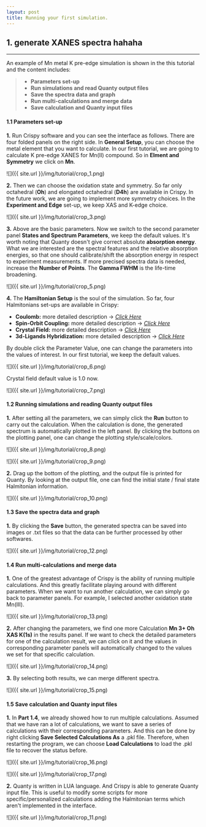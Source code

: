 ```yaml
---
layout: post
title: Running your first simulation.
---
```


## 1. generate XANES spectra hahaha
---

An example of Mn metal K pre-edge simulation is shown in the this tutorial and the content includes:

> - **Parameters set-up**
> - **Run simulations and read Quanty output files**
> - **Save the spectra data and graph**
> - **Run multi-calculations and merge data**
> - **Save calculation and Quanty input files**


#### 1.1 Parameters set-up

**1.** Run Crispy software and you can see the interface as follows. There are four folded panels on the right side. In **General Setup**, you can choose the metal element that you want to calculate. In our first tutorial, we are going to calculate K pre-edge XANES for Mn(II) compound. So in **Elment and Symmetry** we click on **Mn**.  

![]({{ site.url }}/img/tutorial/crop_1.png)


**2.** Then we can choose the oxidation state and symmetry. So far only octahedral (**Oh**) and elongated octahedral (**D4h**) are available in Crispy. In the future work, we are going to implement more symmetry choices. In the **Experiment and Edge** set-up, we keep XAS and K-edge choice.


![]({{ site.url }}/img/tutorial/crop_3.png)


**3.** Above are the basic parameters. Now we switch to the second parameter panel **States and Spectrum Parameters**, we keep the default values. It's worth noting that Quanty doesn't give correct absolute **absorption energy**. What we are interested are the spectral features and the relative absorption energies, so that one should calibrate/shift the absorption energy in respect to experiment measurements. If more precised spectra data is needed, increase the **Number of Points**. The **Gamma FWHM** is the life-time broadening.


![]({{ site.url }}/img/tutorial/crop_5.png)


**4.** The **Hamiltonian Setup** is the soul of the simulation. So far, four Halmitonians set-ups are available in Crispy:

- **Coulomb:** more detailed description → *[Click Here](http://www.quanty.org/documentation/standard_operators/coulomb_repulsion)*
- **Spin-Orbit Coupling:** more detailed description → *[Click Here](http://www.quanty.org/documentation/standard_operators/spin_orbit_coupling)*
- **Crystal Field:** more detailed description → *[Click Here](http://www.quanty.org/documentation/standard_operators/crystal_field)*
- **3d-Ligands Hybridization:** more detailed description → *[Click Here](http://www.quanty.org/documentation/standard_operators/ligand_field)*


By double click the Parameter Value, one can change the parameters into the values of interest. In our first tutorial, we keep the default values.


![]({{ site.url }}/img/tutorial/crop_6.png)


Crystal field default value is 1.0 now.


![]({{ site.url }}/img/tutorial/crop_7.png)


#### 1.2 Running simulations and reading Quanty output files

**1.** After setting all the parameters, we can simply click the **Run** button to carry out the calculation. When the calculation is done, the generated spectrum is automatically plotted in the left panel. By clicking the buttons on the plotting panel, one can change the plotting style/scale/colors.


![]({{ site.url }}/img/tutorial/crop_8.png)


![]({{ site.url }}/img/tutorial/crop_9.png)


**2.** Drag up the bottom of the plotting, and the output file is printed for Quanty. By looking at the output file, one can find the initial state / final state Halmitonian information.


![]({{ site.url }}/img/tutorial/crop_10.png)


#### 1.3 Save the spectra data and graph

**1.** By clicking the **Save** button, the generated spectra can be saved into images or .txt files so that the data can be further processed by other softwares.


![]({{ site.url }}/img/tutorial/crop_12.png)


#### 1.4 Run multi-calculations and merge data

**1.** One of the greatest advantage of Crispy is the ability of running multiple calculations. And this greatly facilitate playing around with different parameters. When we want to run another calculation, we can simply go back to parameter panels. For example, I selected another oxidation state Mn(III).


![]({{ site.url }}/img/tutorial/crop_13.png)


**2.** After changing the parameters, we find one more Calculation 
**Mn 3+ Oh XAS K(1s)** 
in the results panel. If we want to check the detailed parameters for one of the calculation result, we can click on it and the values in corresponding parameter panels will automatically changed to the values we set for that specific calculation.


![]({{ site.url }}/img/tutorial/crop_14.png)


**3.** By selecting both results, we can merge different spectra.


![]({{ site.url }}/img/tutorial/crop_15.png)   


#### 1.5 Save calculation and Quanty input files

**1.** In **Part 1.4**, we already showed how to run multiple calculations. Assumed that we have ran a lot of calculations, we want to save a series of calculations with their corresponding parameters. And this can be done by right clicking **Save Selected Calculations As** a .pkl file. Therefore, when restarting the program, we can choose **Load Calculations** to load the .pkl file to recover the status before.


![]({{ site.url }}/img/tutorial/crop_16.png)


![]({{ site.url }}/img/tutorial/crop_17.png)
   
   
**2.** Quanty is written in LUA language. And Crispy is able to generate Quanty input file. This is useful to modify some scripts for more specific/personalized calculations adding the Halmitonian terms which aren't implemented in the interface.


![]({{ site.url }}/img/tutorial/crop_11.png)
